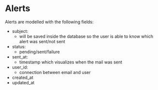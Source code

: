 # Alerts

Alerts are modelled with the following fields:

- subject:
    - will be saved inside the database so the user is able to know which alert was sent/not sent
- status:
    - pending/sent/failure
- sent_at:
    - timestamp which visualizes when the mail was sent
- user_id:
    - connection between email and user
- created_at
- updated_at
